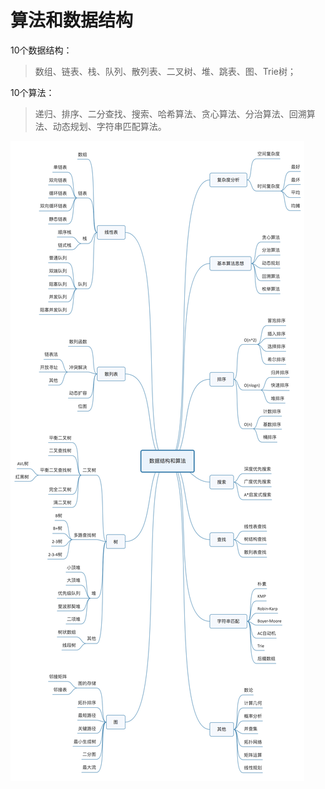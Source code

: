 
# 算法和数据结构

10个数据结构：

>数组、链表、栈、队列、散列表、二叉树、堆、跳表、图、Trie树；

10个算法：

>递归、排序、二分查找、搜索、哈希算法、贪心算法、分治算法、回溯算法、动态规划、字符串匹配算法。


![algorithm_and_data_structure](./algorithm_and_data_structure/algorithm_and_data_structure.jpg)

